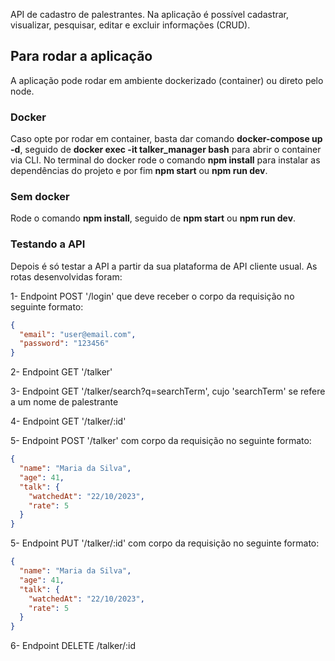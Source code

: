 API de cadastro de palestrantes. Na aplicação é possível cadastrar, visualizar, pesquisar, editar e excluir informações (CRUD).

## Para rodar a aplicação ##
A aplicação pode rodar em ambiente dockerizado (container) ou direto pelo node. 

### Docker ###
Caso opte por rodar em container, basta dar comando **docker-compose up -d**, seguido de **docker exec -it talker_manager bash** para abrir o container via CLI. No terminal do docker rode o comando **npm install** para instalar as dependências do projeto e por fim **npm start** ou **npm run dev**.

### Sem docker ###
Rode o comando **npm install**, seguido de **npm start** ou **npm run dev**.

### Testando a API ###
Depois é só testar a API a partir da sua plataforma de API cliente usual. As rotas desenvolvidas foram:

1- Endpoint POST '/login' que deve receber o corpo da requisição no seguinte formato:

```json
{
  "email": "user@email.com",
  "password": "123456"
}
```

2- Endpoint GET '/talker'

3- Endpoint GET '/talker/search?q=searchTerm', cujo 'searchTerm' se refere a um nome de palestrante

4- Endpoint GET '/talker/:id'

5- Endpoint POST '/talker' com corpo da requisição no seguinte formato:

```json
{
  "name": "Maria da Silva",
  "age": 41,
  "talk": {
    "watchedAt": "22/10/2023",
    "rate": 5
  }
}
```

5- Endpoint PUT '/talker/:id' com corpo da requisição no seguinte formato:

```json
{
  "name": "Maria da Silva",
  "age": 41,
  "talk": {
    "watchedAt": "22/10/2023",
    "rate": 5
  }
}
```

6- Endpoint DELETE /talker/:id

